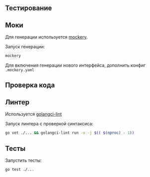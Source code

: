 ## Тестирование

## Моки

Для генерации используется [mockery](https://vektra.github.io/mockery/latest/).

Запуск генерации:

```sh
mockery
```

Для включения генерации нового интерфейса, дополнить конфиг `.mockery.yaml`

## Проверка кода

## Линтер

Используется [golangci-lint](https://golangci-lint.run/)

Запуск линтера с проверкой синтаксиса:

```sh
go vet ./... && golangci-lint run -v -j $(( $(nproc) - 1))
```

## Тесты

Запустить тесты:

```sh
go test ./...
```

